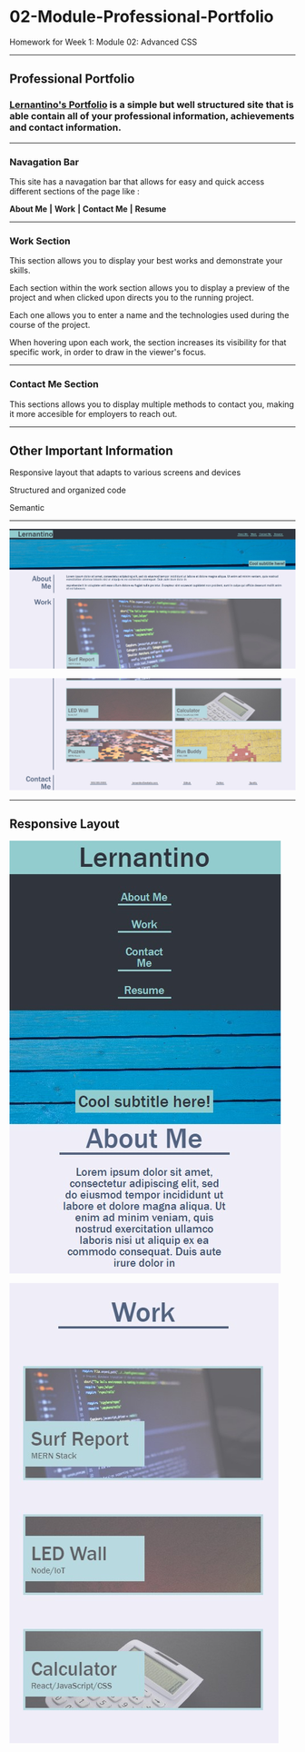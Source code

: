# 02-Module-Professional-Portfolio
Homework for Week 1: Module 02: Advanced CSS
___
## Professional Portfolio
### [Lernantino's Portfolio](https://josejpd3.github.io/02-Module-Professional-Portfolio/) is a simple but well structured site that is able contain all of your professional information, achievements and contact information.
___

### **Navagation Bar**

This site has a navagation bar that allows for easy and quick access different sections of the page like :

**About Me** **|** **Work** **|** **Contact Me** **|** **Resume**

___

### **Work Section**

This section allows you to display your best works and demonstrate your skills.

Each section within the work section allows you to display a preview of the project and when clicked upon directs you to the running project. 

Each one allows you to enter a name and the technologies used during the course of the project.

When hovering upon each work, the section increases its visibility for that specific work, in order to draw in the viewer's focus.

___

### **Contact Me Section**

This sections allows you to display multiple methods to contact you, making it more accesible for employers to reach out.

___

## Other Important Information

Responsive layout that adapts to various screens and devices

Structured and organized code

Semantic

___

![Before](./assets/images/02-module-site-screenshoot1.jpg)

![Before](./assets/images/02-module-site-screenshoot2.jpg)
___
## Responsive Layout

![Before](./assets/images/02-module-site-screenshoot3.jpg)

![Before](./assets/images/02-module-site-screenshoot4.jpg)